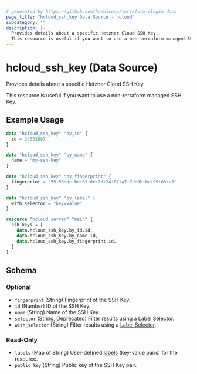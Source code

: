 ```yaml
---
# generated by https://github.com/hashicorp/terraform-plugin-docs
page_title: "hcloud_ssh_key Data Source - hcloud"
subcategory: ""
description: |-
  Provides details about a specific Hetzner Cloud SSH Key.
  This resource is useful if you want to use a non-terraform managed SSH Key.
---
```


# hcloud_ssh_key (Data Source)

Provides details about a specific Hetzner Cloud SSH Key.

This resource is useful if you want to use a non-terraform managed SSH Key.

## Example Usage

```terraform
data "hcloud_ssh_key" "by_id" {
  id = 24332897
}

data "hcloud_ssh_key" "by_name" {
  name = "my-ssh-key"
}

data "hcloud_ssh_key" "by_fingerprint" {
  fingerprint = "55:58:dc:bd:61:6e:7d:24:07:a7:7d:9b:be:99:83:a8"
}

data "hcloud_ssh_key" "by_label" {
  with_selector = "key=value"
}

resource "hcloud_server" "main" {
  ssh_keys = [
    data.hcloud_ssh_key.by_id.id,
    data.hcloud_ssh_key.by_name.id,
    data.hcloud_ssh_key.by_fingerprint.id,
  ]
}
```

<!-- schema generated by tfplugindocs -->
## Schema

### Optional

- `fingerprint` (String) Fingerprint of the SSH Key.
- `id` (Number) ID of the SSH Key.
- `name` (String) Name of the SSH Key.
- `selector` (String, Deprecated) Filter results using a [Label Selector](https://docs.hetzner.cloud/reference/cloud#label-selector).
- `with_selector` (String) Filter results using a [Label Selector](https://docs.hetzner.cloud/reference/cloud#label-selector).

### Read-Only

- `labels` (Map of String) User-defined [labels](https://docs.hetzner.cloud/reference/cloud#labels) (key-value pairs) for the resource.
- `public_key` (String) Public key of the SSH Key pair.
